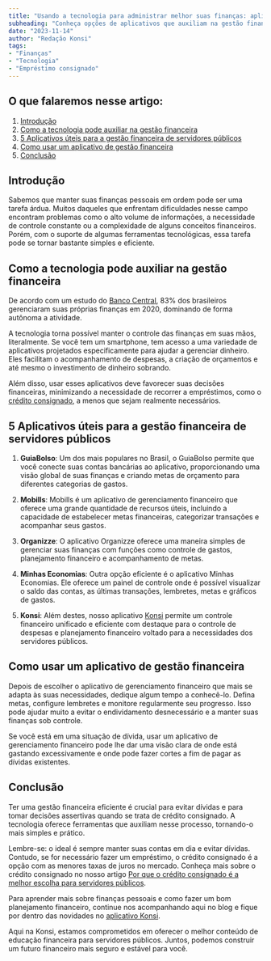 ```yaml
---
title: "Usando a tecnologia para administrar melhor suas finanças: aplicativos financeiros para servidores públicos "
subheading: "Conheça opções de aplicativos que auxiliam na gestão financeira e podem ajudar a evitar endividamento ou a recorrer a empréstimos consignados de forma desnecessária"
date: "2023-11-14"
author: "Redação Konsi"
tags:
- "Finanças"
- "Tecnologia"
- "Empréstimo consignado"
---
```


## O que falaremos nesse artigo:
1. [Introdução](#introdução)
2. [Como a tecnologia pode auxiliar na gestão financeira](#como-a-tecnologia-pode-auxiliar)
3. [5 Aplicativos úteis para a gestão financeira de servidores públicos](#aplicativos-úteis)
4. [Como usar um aplicativo de gestão financeira](#como-usar)
5. [Conclusão](#conclusão)

## Introdução

Sabemos que manter suas finanças pessoais em ordem pode ser uma tarefa árdua. Muitos daqueles que enfrentam dificuldades nesse campo encontram problemas como o alto volume de informações, a necessidade de controle constante ou a complexidade de alguns conceitos financeiros. Porém, com o suporte de algumas ferramentas tecnológicas, essa tarefa pode se tornar bastante simples e eficiente. 

## Como a tecnologia pode auxiliar na gestão financeira

De acordo com um estudo do [Banco Central](https://www.bcb.gov.br/), 83% dos brasileiros gerenciaram suas próprias finanças em 2020, dominando de forma autônoma a atividade. 

A tecnologia torna possível manter o controle das finanças em suas mãos, literalmente. Se você tem um smartphone, tem acesso a uma variedade de aplicativos projetados especificamente para ajudar a gerenciar dinheiro. Eles facilitam o acompanhamento de despesas, a criação de orçamentos e até mesmo o investimento de dinheiro sobrando. 

Além disso, usar esses aplicativos deve favorecer suas decisões financeiras, minimizando a necessidade de recorrer a empréstimos, como o [crédito consignado](https://www.konsi.com.br/postagens/5-motivos-para-escolher-o-credito-consignado-publico), a menos que sejam realmente necessários.

## 5 Aplicativos úteis para a gestão financeira de servidores públicos

1. **GuiaBolso**: Um dos mais populares no Brasil, o GuiaBolso permite que você conecte suas contas bancárias ao aplicativo, proporcionando uma visão global de suas finanças e criando metas de orçamento para diferentes categorias de gastos.

2. **Mobills**: Mobills é um aplicativo de gerenciamento financeiro que oferece uma grande quantidade de recursos úteis, incluindo a capacidade de estabelecer metas financeiras, categorizar transações e acompanhar seus gastos.

3. **Organizze**: O aplicativo Organizze oferece uma maneira simples de gerenciar suas finanças com funções como controle de gastos, planejamento financeiro e acompanhamento de metas.

4. **Minhas Economias**: Outra opção eficiente é o aplicativo Minhas Economias. Ele oferece um painel de controle onde é possível visualizar o saldo das contas, as últimas transações, lembretes, metas e gráficos de gastos.

5. **Konsi**: Além destes, nosso aplicativo [Konsi](https://www.konsi.com.br/konsi-app) permite um controle financeiro unificado e eficiente com destaque para o controle de despesas e planejamento financeiro voltado para a necessidades dos servidores públicos.

## Como usar um aplicativo de gestão financeira

Depois de escolher o aplicativo de gerenciamento financeiro que mais se adapta às suas necessidades, dedique algum tempo a conhecê-lo. Defina metas, configure lembretes e monitore regularmente seu progresso. Isso pode ajudar muito a evitar o endividamento desnecessário e a manter suas finanças sob controle.

Se você está em uma situação de dívida, usar um aplicativo de gerenciamento financeiro pode lhe dar uma visão clara de onde está gastando excessivamente e onde pode fazer cortes a fim de pagar as dívidas existentes.

## Conclusão

Ter uma gestão financeira eficiente é crucial para evitar dívidas e para tomar decisões assertivas quando se trata de crédito consignado. A tecnologia oferece ferramentas que auxiliam nesse processo, tornando-o mais simples e prático.

Lembre-se: o ideal é sempre manter suas contas em dia e evitar dívidas. Contudo, se for necessário fazer um empréstimo, o crédito consignado é a opção com as menores taxas de juros no mercado. Conheça mais sobre o crédito consignado no nosso artigo [Por que o crédito consignado é a melhor escolha para servidores públicos](https://www.konsi.com.br/postagens/por-que-o-crdito-consignado-a-melhor-escolha-para-servidores-pblicos).

Para aprender mais sobre finanças pessoais e como fazer um bom planejamento financeiro, continue nos acompanhando aqui no blog e fique por dentro das novidades no [aplicativo Konsi](https://www.konsi.com.br/konsi-app). 

Aqui na Konsi, estamos comprometidos em oferecer o melhor conteúdo de educação financeira para servidores públicos. Juntos, podemos construir um futuro financeiro mais seguro e estável para você.